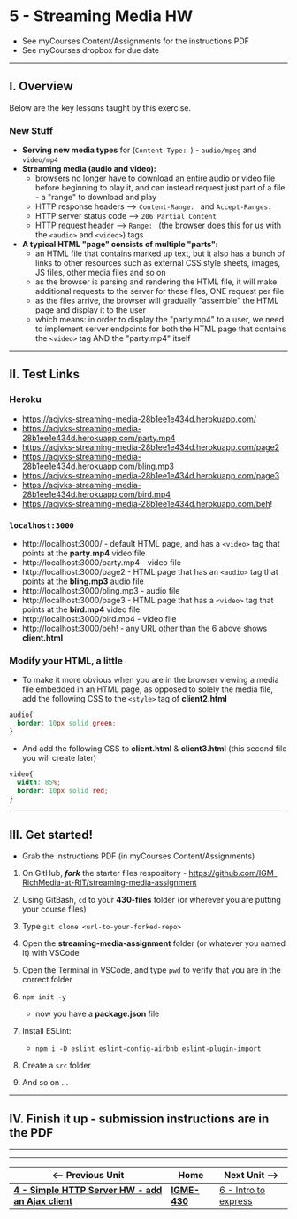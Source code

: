 # 5 - Streaming Media HW

- See myCourses Content/Assignments for the instructions PDF
- See myCourses dropbox for due date

---

## I. Overview
Below are the key lessons taught by this exercise.

### New Stuff
- **Serving new media types** for (`Content-Type: `) - `audio/mpeg` and `video/mp4`
- **Streaming media (audio and video):**
  - browsers no longer have to download an entire audio or video file before beginning to play it, and can instead request just part of a file - a "range" to download and play
  - HTTP response headers --> `Content-Range: ` and `Accept-Ranges: ` 
  - HTTP server status code --> `206 Partial Content`
  - HTTP request header --> `Range: ` (the browser does this for us with the `<audio>` and `<video>`) tags
- **A typical HTML "page" consists of multiple "parts":**
  - an HTML file that contains marked up text, but it also has a bunch of links to other resources such as external CSS style sheets, images, JS files, other media files and so on
  - as the browser is parsing and rendering the HTML file, it will make additional requests to the server for these files, ONE request per file
  - as the files arrive, the browser will gradually "assemble" the HTML page and display it to the user
  - which means: in order to display the "party.mp4" to a user, we need to implement server endpoints for both the HTML page that contains the `<video>` tag AND the "party.mp4" itself

---

## II. Test Links

### Heroku

- https://acjvks-streaming-media-28b1ee1e434d.herokuapp.com/
- https://acjvks-streaming-media-28b1ee1e434d.herokuapp.com/party.mp4
- https://acjvks-streaming-media-28b1ee1e434d.herokuapp.com/page2
- https://acjvks-streaming-media-28b1ee1e434d.herokuapp.com/bling.mp3
- https://acjvks-streaming-media-28b1ee1e434d.herokuapp.com/page3
- https://acjvks-streaming-media-28b1ee1e434d.herokuapp.com/bird.mp4
- https://acjvks-streaming-media-28b1ee1e434d.herokuapp.com/beh!

### `localhost:3000`

- http://localhost:3000/ - default HTML page, and has a `<video>` tag that points at the **party.mp4** video file
- http://localhost:3000/party.mp4 - video file
- http://localhost:3000/page2 - HTML page that has an `<audio>` tag that points at the **bling.mp3** audio file
- http://localhost:3000/bling.mp3 - audio file
- http://localhost:3000/page3 - HTML page that has a `<video>` tag that points at the **bird.mp4** video file
- http://localhost:3000/bird.mp4 - video file
- http://localhost:3000/beh! - any URL other than the 6 above shows **client.html**

### Modify your HTML, a little

- To make it more obvious when you are in the browser viewing a media file embedded in an HTML page, as opposed to solely the media file, add the following CSS to the `<style>` tag of **client2.html**

```css
audio{
  border: 10px solid green;
}
```
- And add the following CSS to **client.html** & **client3.html** (this second file you will create later)

```css
video{
  width: 85%;
  border: 10px solid red;
}
```

---

## III. Get started!
- Grab the instructions PDF (in myCourses Content/Assignments)
1) On GitHub, ***fork*** the starter files respository - https://github.com/IGM-RichMedia-at-RIT/streaming-media-assignment
   
2) Using GitBash, `cd` to your **430-files** folder (or wherever you are putting your course files)

3) Type `git clone <url-to-your-forked-repo>`

4) Open the **streaming-media-assignment** folder (or whatever you named it) with VSCode

5) Open the Terminal in VSCode, and type `pwd` to verify that you are in the correct folder

6) `npm init -y`

    - now you have a **package.json** file

7) Install ESLint:

    - `npm i -D eslint eslint-config-airbnb eslint-plugin-import`

8) Create a `src` folder

9) And so on ...

---

## IV. Finish it up - submission instructions are in the PDF

---
---

| <-- Previous Unit | Home | Next Unit -->
| --- | --- | --- 
| [**4 - Simple HTTP Server HW - add an Ajax client**](4-simple-http-add-client.md)  |  [**IGME-430**](../) | [6 - Intro to express](6-intro-to-express.md)
